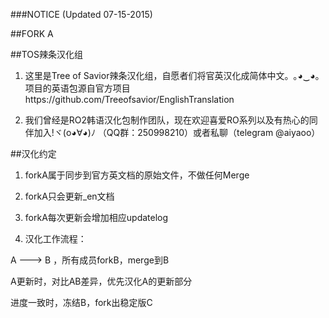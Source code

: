###NOTICE (Updated 07-15-2015)

##FORK A

##TOS辣条汉化组

1. 这里是Tree of Savior辣条汉化组，自愿者们将官英汉化成简体中文。｡◕‿◕｡
    项目的英语包源自官方项目https://github.com/Treeofsavior/EnglishTranslation

2. 我们曾经是RO2韩语汉化包制作团队，现在欢迎喜爱RO系列以及有热心的同伴加入!ヾ(o◕∀◕)ﾉ
   （QQ群：250998210）或者私聊（telegram @aiyaoo）

##汉化约定

1. forkA属于同步到官方英文档的原始文件，不做任何Merge

2. forkA只会更新_en文档

3. forkA每次更新会增加相应updatelog

3. 汉化工作流程：

A ---> B ，所有成员forkB，merge到B

A更新时，对比AB差异，优先汉化A的更新部分

进度一致时，冻结B，fork出稳定版C
